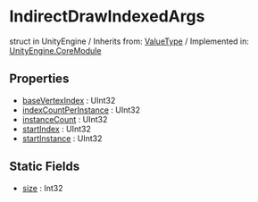 # IndirectDrawIndexedArgs
struct in UnityEngine
 / Inherits from: <a href="https://docs.unity3d.com/6000.1/Documentation/ScriptReference/ValueType.html">ValueType</a> / Implemented in: <a href="https://docs.unity3d.com/6000.1/Documentation/ScriptReference/UnityEngine.CoreModule.html">UnityEngine.CoreModule</a>

## Properties
- <a href="https://docs.unity3d.com/6000.1/Documentation/ScriptReference/IndirectDrawIndexedArgs-baseVertexIndex.html">baseVertexIndex</a> : UInt32
- <a href="https://docs.unity3d.com/6000.1/Documentation/ScriptReference/IndirectDrawIndexedArgs-indexCountPerInstance.html">indexCountPerInstance</a> : UInt32
- <a href="https://docs.unity3d.com/6000.1/Documentation/ScriptReference/IndirectDrawIndexedArgs-instanceCount.html">instanceCount</a> : UInt32
- <a href="https://docs.unity3d.com/6000.1/Documentation/ScriptReference/IndirectDrawIndexedArgs-startIndex.html">startIndex</a> : UInt32
- <a href="https://docs.unity3d.com/6000.1/Documentation/ScriptReference/IndirectDrawIndexedArgs-startInstance.html">startInstance</a> : UInt32

## Static Fields
- <a href="https://docs.unity3d.com/6000.1/Documentation/ScriptReference/IndirectDrawIndexedArgs-size.html">size</a> : Int32
